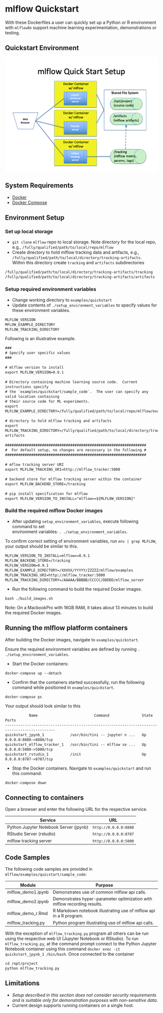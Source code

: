 # mlflow Quickstart

With these Dockerfiles a user can quickly set up a Python or R environment with `mlflow`to support machine learning 
experimentation, demonstrations or testing. 

## Quickstart Environment
![](images/quickstart_environment.png)

## System Requirements
* [Docker](https://docs.docker.com/develop/)
* [Docker Compose](https://docs.docker.com/compose/overview/)

## Environment Setup

### Set up local storage
* `git clone` `mlflow` repo to local storage.  Note directory for the local repo, 
e.g., `/fully/qualified/path/to/local/repo/mlflow`
* Create directory to hold mlflow tracking data and artifacts, e.g., `/fully/qualified/path/to/local/directory/tracking-artifacts`.  
Within this directory create `tracking` and `artifacts` subdirectories
```
/fully/qualified/path/to/local/directory/tracking-artifacts/tracking
/fully/qualified/path/to/local/directory/tracking-artifacts/artifacts
```

### Setup required environment variables
* Change working directory to `examples/quickstart`
* Update contents of `./setup_environment_variables` to specify values for these environment variables.
```
MLFLOW_VERSION
MFLOW_EXAMPLE_DIRECTORY
MLFLOW_TRACKING_DIRECTORY
```
 
Following is an illustrative example.
```
###
# Specify user specific values
###

# mlflow version to install
export MLFLOW_VERSION=0.9.1

# Directory containing machine learning source code.  Current instructions specify 
# the `examples/quickstart/sample_code`.  The user can specify any valid location containing 
# their source code for ML experiments.
export MLFLOW_EXAMPLE_DIRECTORY=/fully/qualified/path/to/local/repo/mlflow/examples/quickstart/sample_code

# directory to hold mlflow tracking and artifacts
export MLFLOW_TRACKING_DIRECTORY=/fully/qualified/path/to/local/directory/tracking-artifacts

#################################################################
#  For default setup, no changes are necessary in the following #
#################################################################

# mflow tracking server URI
export MLFLOW_TRACKING_URI=http://mlflow_tracker:5000

# backend store for mlflow tracking server within the container
export MLFLOW_BACKEND_STORE=/tracking

# pip install specification for mlflow
export MLFLOW_VERSION_TO_INSTALL="mlflow==${MLFLOW_VERSION}"
```

### Build the required mlflow Docker images
* After updating `setup_environment_variables`, execute following command to set  
environment variables: `. ./setup_environment_variables`. 

To confirm correct setting of environment variables, run `env | grep MLFLOW`, your output should be similar to this.
```
MLFLOW_VERSION_TO_INSTALL=mlflow==0.9.1
MLFLOW_BACKEND_STORE=/tracking
MLFLOW_VERSION=0.9.1
MLFLOW_EXAMPLE_DIRECTORY=/XXXXX/YYYYY/ZZZZZ/mlflow/examples
MLFLOW_TRACKING_URI=http://mlflow_tracker:5000
MLFLOW_TRACKING_DIRECTORY=/AAAAA/BBBBB/CCCCC/DDDDD/mlflow_server
```

* Run the following command to build the required Docker images.
```
bash ./build_images.sh
```
Note:  On a MacbookPro with 16GB RAM, it takes about 13 minutes to build the required Docker images.


## Running the mlflow platform containers
After building the Docker images, navigate to `examples/quickstart`.  

Ensure the required environment variables are defined by running `. ./setup_environment_variables`.

* Start the Docker containers:
```
docker-compose up --detach
```
* Confirm that the containers started successfully, run the following command while positioned in `examples/quickstart`.  
```
docker-compose ps
```

Your output should look similar to this
```
           Name                          Command               State           Ports
---------------------------------------------------------------------------------------------
quickstart_jpynb_1            /usr/bin/tini -- jupyter n ...   Up      0.0.0.0:8888->8888/tcp
quickstart_mlflow_tracker_1   /usr/bin/tini -- mlflow se ...   Up      0.0.0.0:5000->5000/tcp
quickstart_rstudio_1          /init                            Up      0.0.0.0:8787->8787/tcp
```

* Stop the Docker containers.  Navigate to `examples/quickstart` and run this command:
```
docker-compose down
```

## Connecting to containers
Open a browser and enter the following URL for the respective service.

|Service|URL|
|-------|---|
|Python Jupyter Notebook Server (jpynb)| `http://0.0.0.0:8888`|
|RStudio Server (rstudio)|`http://0.0.0.0:8787`|
|mlflow tracking server|`http://0.0.0.0:5000`|


## Code Samples

The following code samples are provided in `mlflow/examples/quicstart/sample_code`:

|Module|Purpose|
|------|-------|
|mlflow_demo1.ipynb|Demonstrates use of common mlflow api calls.|
|mlflow_demo2.ipynb|Demonstrates hyper-parameter optimization with mlflow recording results.|
|mlflow_demo_r.Rmd|R Markdown notebook illustrating use of mlflow api in a R program.|
|mlflow_tracking.py|Python program illustrating use of mlflow api calls.|

With the exception of `mlflow_tracking.py` program all others can be run using the respective web UI (Jupyter Notebook 
or RStudio).  To run `mlflow_tracking.py`, at the command prompt connect to the Python Jupyter Notebook container using
this command `docker exec -it quickstart_jpynb_1 /bin/bash`.  Once connected to the container
```
cd /opt/project
python mlflow_tracking.py
```

## Limitations

* _Setup described in this section does not consider security requirements and is suitable only 
for demonstration purposes with non-sensitive data_.
* Current design supports running containers on a single host.